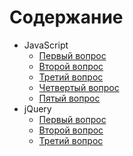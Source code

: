 # Содержание

* JavaScript
  * [Первый вопрос](javascript/question1.md)
  * [Второй вопрос](javascript/question2.md)
  * [Третий вопрос](javascript/question3.md)
  * [Четвертый вопрос](javascript/question4.md)
  * [Пятый вопрос](javascript/question5.md)
* jQuery
  * [Первый вопрос](jquery/question1.md)
  * [Второй вопрос](jquery/question2.md)
  * [Третий вопрос](jquery/question3.md)
